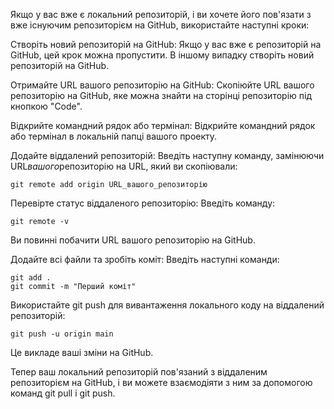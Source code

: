 Якщо у вас вже є локальний репозиторій, і ви хочете його пов'язати з вже існуючим репозиторієм на GitHub, використайте наступні кроки:

Створіть новий репозиторій на GitHub:
Якщо у вас вже є репозиторій на GitHub, цей крок можна пропустити. В іншому випадку створіть новий репозиторій на GitHub.

Отримайте URL вашого репозиторію на GitHub:
Скопіюйте URL вашого репозиторію на GitHub, яке можна знайти на сторінці репозиторію під кнопкою "Code".

Відкрийте командний рядок або термінал:
Відкрийте командний рядок або термінал в локальній папці вашого проекту.

Додайте віддалений репозиторій:
Введіть наступну команду, замінюючи URL*вашого*репозиторію на URL, який ви скопіювали:

```
git remote add origin URL_вашого_репозиторію
```

Перевірте статус віддаленого репозиторію:
Введіть команду:

```
git remote -v
```

Ви повинні побачити URL вашого репозиторію на GitHub.

Додайте всі файли та зробіть коміт:
Введіть наступні команди:

```
git add .
git commit -m "Перший коміт"
```

Використайте git push для вивантаження локального коду на віддалений репозиторій:

```
git push -u origin main
```

Це викладе ваші зміни на GitHub.

Тепер ваш локальний репозиторій пов'язаний з віддаленим репозиторієм на GitHub, і ви можете взаємодіяти з ним за допомогою команд git pull і git push.
